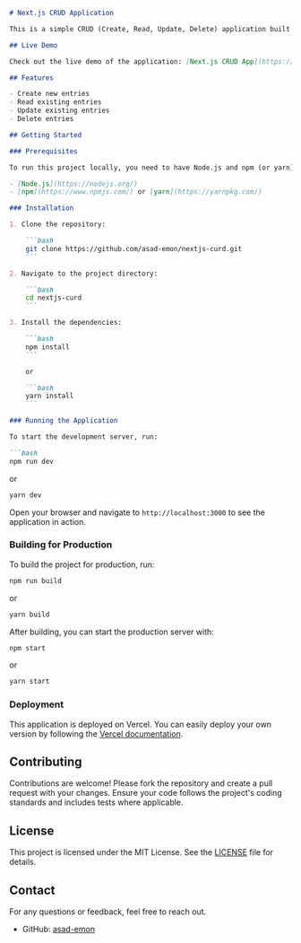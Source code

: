 ```markdown
# Next.js CRUD Application

This is a simple CRUD (Create, Read, Update, Delete) application built using Next.js. The application allows users to perform basic operations on a dataset.

## Live Demo

Check out the live demo of the application: [Next.js CRUD App](https://nextjs-curd-blush.vercel.app/)

## Features

- Create new entries
- Read existing entries
- Update existing entries
- Delete entries

## Getting Started

### Prerequisites

To run this project locally, you need to have Node.js and npm (or yarn) installed on your machine.

- [Node.js](https://nodejs.org/)
- [npm](https://www.npmjs.com/) or [yarn](https://yarnpkg.com/)

### Installation

1. Clone the repository:

    ```bash
    git clone https://github.com/asad-emon/nextjs-curd.git
    ```

2. Navigate to the project directory:

    ```bash
    cd nextjs-curd
    ```

3. Install the dependencies:

    ```bash
    npm install
    ```

    or

    ```bash
    yarn install
    ```

### Running the Application

To start the development server, run:

```bash
npm run dev
```

or

```bash
yarn dev
```

Open your browser and navigate to `http://localhost:3000` to see the application in action.

### Building for Production

To build the project for production, run:

```bash
npm run build
```

or

```bash
yarn build
```

After building, you can start the production server with:

```bash
npm start
```

or

```bash
yarn start
```

### Deployment

This application is deployed on Vercel. You can easily deploy your own version by following the [Vercel documentation](https://vercel.com/docs).

## Contributing

Contributions are welcome! Please fork the repository and create a pull request with your changes. Ensure your code follows the project's coding standards and includes tests where applicable.

## License

This project is licensed under the MIT License. See the [LICENSE](LICENSE) file for details.

## Contact

For any questions or feedback, feel free to reach out.

- GitHub: [asad-emon](https://github.com/asad-emon)
```